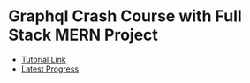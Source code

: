 # Graphql Crash Course with Full Stack MERN Project

- [Tutorial Link](https://youtu.be/BcLNfwF04Kw)
- [Latest Progress](https://youtu.be/BcLNfwF04Kw?t=7532)
